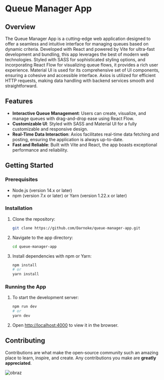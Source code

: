 # Queue Manager App

## Overview
The Queue Manager App is a cutting-edge web application designed to offer a seamless and intuitive interface for managing queues based on dynamic criteria. Developed with React and powered by Vite for ultra-fast development and bundling, this app leverages the best of modern web technologies. Styled with SASS for sophisticated styling options, and incorporating React Flow for visualizing queue flows, it provides a rich user experience. Material UI is used for its comprehensive set of UI components, ensuring a cohesive and accessible interface. Axios is utilized for efficient HTTP requests, making data handling with backend services smooth and straightforward.

## Features
- **Interactive Queue Management**: Users can create, visualize, and manage queues with drag-and-drop ease using React Flow.
- **Customizable UI**: Styled with SASS and Material UI for a fully customizable and responsive design.
- **Real-Time Data Interaction**: Axios facilitates real-time data fetching and posting, ensuring the application is always up-to-date.
- **Fast and Reliable**: Built with Vite and React, the app boasts exceptional performance and reliability.

## Getting Started

### Prerequisites
- Node.js (version 14.x or later)
- npm (version 7.x or later) or Yarn (version 1.22.x or later)

### Installation
1. Clone the repository:
   ```bash
   git clone https://github.com/Darnoke/queue-manager-app.git
   ```
2. Navigate to the app directory:
   ```bash
   cd queue-manager-app
   ```
3. Install dependencies with npm or Yarn:
   ```bash
   npm install
   # or
   yarn install
   ```

### Running the App
1. To start the development server:
   ```bash
   npm run dev
   # or
   yarn dev
   ```
2. Open [http://localhost:4000](http://localhost:4000) to view it in the browser.

## Contributing
Contributions are what make the open-source community such an amazing place to learn, inspire, and create. Any contributions you make are **greatly appreciated**.


![obraz](https://github.com/Darnoke/queue-manager-app/assets/45393963/f8ed7489-ea78-4663-ad4e-aa7257de5b38)
